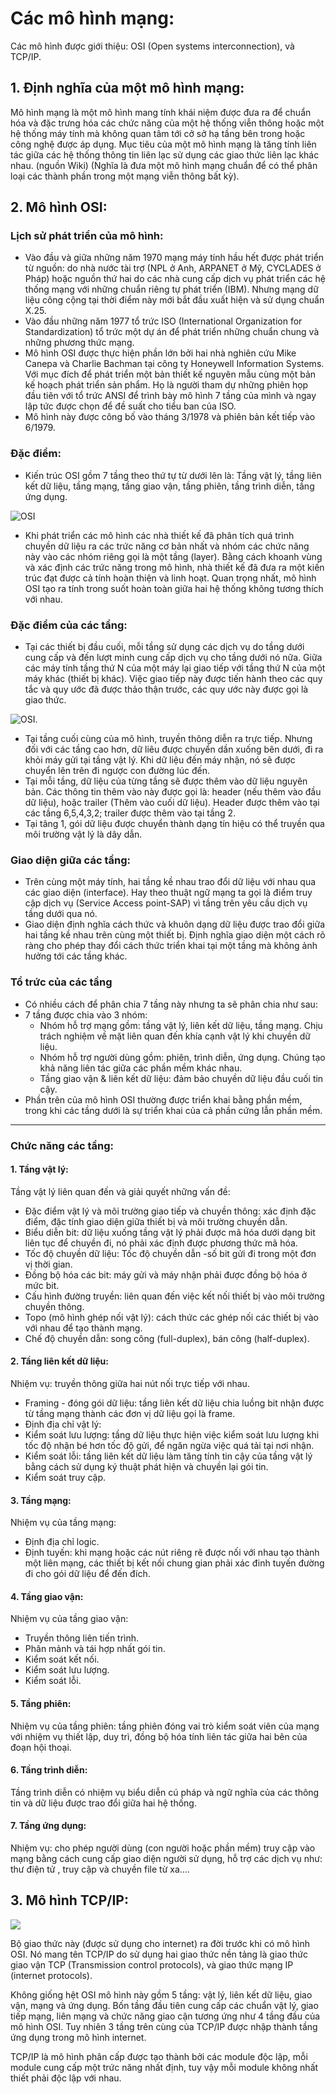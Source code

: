 # Các mô hình mạng:
Các mô hình được giới thiệu: OSI (Open systems interconnection), và TCP/IP.

## 1. Định nghĩa của một mô hình mạng:
Mô hình mạng là một mô hình mang tính khái niệm được đưa ra để chuẩn hóa và đặc trưng hóa các chức năng của một hệ thống viễn thông hoặc một hệ thống máy tính mà không quan tâm tới cở sở hạ tầng bên trong hoặc công nghệ được áp dụng. Mục tiêu của một mô hình mạng là tăng tính liên tác giữa các hệ thống thông tin liên lạc sử dụng các giao thức liên lạc khác nhau. (nguồn Wiki)
(Nghĩa là đưa một mô hình mạng chuẩn để có thể phân loại các thành phần trong một mạng viễn thông bất kỳ).

## 2. Mô hình OSI:

### Lịch sử phát triển của mô hình:
- Vào đầu và giữa những năm 1970 mạng máy tính hầu hết được phát triển từ nguồn: do nhà nước tài trợ (NPL ở Anh, ARPANET ở Mỹ, CYCLADES ở Pháp) hoặc nguồn thứ hai do các nhà cung cấp dịch vụ phát triển các hệ thống mạng với những chuẩn riêng tự phát triển (IBM). Nhưng mạng dữ liệu công cộng tại thời điểm này mới bắt đầu xuất hiện và sử dụng chuẩn X.25.
- Vào đầu những năm 1977 tổ trức ISO (International Organization for Standardization) tổ trức một dự án để phát triển những chuẩn chung và những phương thức mạng. 
- Mô hình OSI được thực hiện phần lớn bởi hai nhà nghiên cứu Mike Canepa và Charlie Bachman tại công ty Honeywell Information Systems. Với mục đích để phát triển một bản thiết kế nguyên mẫu cùng một bản kế hoạch phát triển sản phẩm. Họ là người tham dự những phiên họp đầu tiên với tổ trức ANSI để trình bày mô hình 7 tầng của mình và ngay lập tức được chọn để đề suất cho tiểu ban của ISO.
- Mô hình này được công bố vào tháng 3/1978 và phiên bản kết tiếp vào 6/1979.

### Đặc điểm:
- Kiến trúc OSI gồm 7 tầng theo thứ tự từ dưới lên là: Tầng vật lý, tầng liên kết dữ liệu, tầng mạng, tầng giao vận, tầng phiên, tầng trình diễn, tầng ứng dụng.

![OSI](/docs/pics/mô_hình_mạng/OSI.png)
- Khi phát triển các mô hình các nhà thiết kế đã phân tích quá trình chuyền dữ liệu ra các trức năng cơ bản nhất và nhóm các chức năng này vào các nhóm riêng gọi là một tầng (layer). Bằng cách khoanh vùng và xác định các trức năng trong mô hình, nhà thiết kế đã đưa ra một kiến trúc đạt được cả tính hoàn thiện và linh hoạt. Quan trọng nhất, mô hình OSI tạo ra tính trong suốt hoàn toàn giữa hai hệ thống không tương thích với nhau.

### Đặc điểm của các tầng:
- Tại các thiết bị đầu cuối, mỗi tầng sử dụng các dịch vụ do tầng dưới cung cấp và đến lượt minh cung cấp dịch vụ cho tầng dưới nó nữa. Giữa các máy tính tầng thứ N của một máy lại giao tiếp với tầng thứ N của một máy khác (thiết bị khác). Việc giao tiếp này được tiến hành theo các quy tắc và quy ước đã được thảo thận trước, các quy ước này được gọi là giao thức.

![OSI](/docs/pics/OSI_4.png).
- Tại tầng cuối cùng của mô hình, truyền thông diễn ra trực tiếp. Nhưng đối với các tầng cao hơn, dữ liêu được chuyển dần xuống bên dưới, đi ra khỏi máy gửi tại tầng vật lý. Khi dữ liệu đến máy nhận, nó sẽ được chuyển lên trên đi ngược con đường lúc đến.
- Tại mỗi tầng, dữ liệu của từng tầng sẽ được thêm vào dữ liệu nguyên bản. Các thông tin thêm vào này được gọi là: header (nếu thêm vào đầu dữ liệu), hoặc trailer (Thêm vào cuối dữ liệu). Header được thêm vào tại các tầng 6,5,4,3,2; trailer được thêm vào tại tầng 2.
- Tại tâng 1, gói dữ liệu được chuyển thành dạng tín hiệu có thể truyền qua môi trường vật lý là dây dẫn.

### Giao diện giữa các tầng:
- Trên cùng một máy tính, hai tầng kề nhau trao đổi dữ liệu với nhau qua các giao diện (interface). Hay theo thuật ngữ mạng ta gọi là điểm truy cập dịch vụ (Service Access point-SAP) vì tầng trên yêu cầu dịch vụ tầng dưới qua nó.
- Giao diện định nghĩa cách thức và khuôn dạng dữ liệu được trao đổi giữa hai tầng kề nhau trên cùng một thiết bị. Định nghĩa giao diện một cách rõ ràng cho phép thay đổi cách thức triển khai tại một tầng mà không ảnh hưởng tới các tầng khác.

### Tổ trức của các tầng
- Có nhiều cách để phân chia 7 tầng này nhưng ta sẽ phân chia như sau:
- 7 tầng được chia vào 3 nhóm:
  - Nhóm hỗ trợ mạng gồm: tầng vật lý, liên kết dữ liệu, tầng mạng. Chịu trách nghiệm về mặt liên quan đến khía cạnh vật lý khi chuyền dữ liệu.
  - Nhóm hỗ trợ người dùng gồm: phiên, trình diễn, ứng dụng. Chúng tạo khả năng liên tác giữa các phần mềm khác nhau.
  - Tầng giao vận & liên kết dữ liệu: đảm bảo chuyền dữ liệu đầu cuối tin cậy. 
- Phần trên của mô hình OSI thường được triển khai bằng phần mềm, trong khi các tầng dưới là sự triển khai của cả phần cứng lẫn phần mềm.
----------------------------
### Chức năng các tầng:
#### 1. Tầng vật lý:
Tầng vật lý liên quan đến và giải quyết những vấn đề:
- Đặc điểm vật lý và môi trường giao tiếp và chuyền thông: xác định đặc điểm, đặc tính giao diện giữa thiết bị và môi trường chuyền dẫn.
- Biểu diễn bit: dữ liệu xuống tầng vật lý phải được mã hóa dưới dạng bit liên tục để chuyền đi, nó phải xác định được phương thức mã hóa.
- Tốc độ chuyền dữ liệu: Tốc độ chuyền dẫn -số bit gửi đi trong một đơn vị thời gian.
- Đồng bộ hóa các bit: máy gửi và máy nhận phải được đồng bộ hóa ở mức bit.
- Cấu hình đường truyền: liên quan đến việc kết nối thiết bị vào môi trường chuyền thông.
- Topo (mô hình ghép nối vật lý): cách thức các ghép nối các thiết bị vào với nhau để tạo thành mạng.
- Chế độ chuyền dẫn: song công (full-duplex), bán công (half-duplex).

#### 2. Tầng liên kết dữ liệu:
Nhiệm vụ: truyền thông giữa hai nút nối trực tiếp với nhau.
- Framing - đóng gói dữ liệu: tầng liên kết dữ liệu chia luồng bit nhận được từ tầng mạng thành các đơn vị dữ liệu gọi là frame.
- Định địa chỉ vật lý: 
- Kiểm soát lưu lượng: tầng dữ liệu thực hiện việc kiểm soát lưu lượng khi tốc độ nhận bé hơn tốc độ gửi, để ngăn ngừa việc quá tải tại nơi nhận.
- Kiểm soát lỗi: tầng liên kết dữ liệu làm tăng tính tin cậy của tầng vật lý bằng cách sử dụng ký thuật phát hiện và chuyền lại gói tin.
- Kiểm soát truy cập.

#### 3. Tầng mạng:
Nhiệm vụ của tầng mạng:
- Định địa chỉ logic.
- Định tuyến: khi mạng hoặc các nút riêng rẽ được nối với nhau tạo thành một liên mạng, các thiết bị kết nối chung gian phải xác đinh tuyến đường đi cho gói dữ liệu để đến đích.

#### 4. Tầng giao vận:
Nhiệm vụ của tầng giao vận:
- Truyền thông liên tiến trình.
- Phân mảnh và tái hợp nhất gói tin.
- Kiểm soát kết nối.
- Kiểm soát lưu lượng.
- Kiểm soát lỗi.

#### 5. Tầng phiên:
Nhiệm vụ của tầng phiên: tầng phiên đóng vai trò kiểm soát viên của mạng với nhiệm vụ thiết lập, duy trì, đồng bộ hóa tính liên tác giữa hai bên của đoạn hội thoại. 

#### 6. Tầng trình diễn:
Tầng trình diễn có nhiệm vụ biểu diễn cú pháp và ngữ nghĩa của các thông tin và dữ liệu được trao đổi giữa hai hệ thống. 

#### 7. Tầng ứng dụng:
Nhiệm vụ: cho phép người dùng (con người hoặc phần mềm) truy cập vào mạng bằng cách cung cấp giao diện người sử dụng, hỗ trợ các dịch vụ như: thư điện tử , truy cập và chuyền file từ xa....

## 3. Mô hình TCP/IP:
![](/docs/pics/TCP_IP.jpg)

Bộ giao thức này (được sử dụng cho internet) ra đời trước khi có mô hình OSI. Nó mang tên TCP/IP do sử dụng hai giao thức nền tảng là giao thức giao vận TCP (Transmission control protocols), và giao thức mạng IP (internet protocols).

Không giống hệt OSI mô hình này gồm 5 tầng: vật lý, liên kết dữ liệu, giao vận, mạng và ứng dụng.
Bốn tầng đầu tiên cung cấp các chuẩn vật lý, giao tiếp mạng, liên mạng và chức năng giao cận tương ứng như 4 tầng đầu của mô hình OSI. Tuy nhiên 3 tầng trên cùng của TCP/IP được nhập thành tầng ứng dụng trong mô hình internet.

TCP/IP là mô hình phân cấp được tạo thành bởi các module độc lập, mỗi module cung cấp một trức năng nhất định, tuy vậy mỗi module không nhất thiết phải độc lập với nhau.









